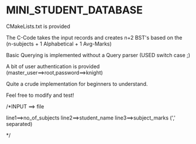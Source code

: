 ﻿# MINI_STUDENT_DATABASE

CMakeLists.txt is provided

The C-Code takes the input records and creates n+2 BST's based on the (n-subjects + 1 Alphabetical + 1 Avg-Marks)

Basic Querying is implemented without a Query parser (USED switch case ;)

A bit of user authentication is provided (master_user==>root,password==>knight)

Quite a crude implementation for beginners to understand.

Feel free to modify and test!

/*INPUT ==> file

line1==>no_of_subjects
line2==>student_name
line3==>subject_marks (',' separated)

*/
